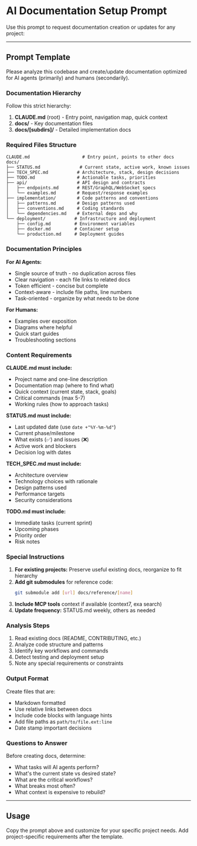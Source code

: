 # AI Documentation Setup Prompt

Use this prompt to request documentation creation or updates for any project:

---

## Prompt Template

Please analyze this codebase and create/update documentation optimized for AI agents (primarily) and humans (secondarily).

### Documentation Hierarchy

Follow this strict hierarchy:
1. **CLAUDE.md** (root) - Entry point, navigation map, quick context
2. **docs/** - Key documentation files
3. **docs/[subdirs]/** - Detailed implementation docs

### Required Files Structure

```
CLAUDE.md                    # Entry point, points to other docs
docs/
├── STATUS.md               # Current state, active work, known issues
├── TECH_SPEC.md           # Architecture, stack, design decisions  
├── TODO.md                # Actionable tasks, priorities
├── api/                   # API design and contracts
│   ├── endpoints.md       # REST/GraphQL/WebSocket specs
│   └── examples.md        # Request/response examples
├── implementation/        # Code patterns and conventions
│   ├── patterns.md        # Design patterns used
│   ├── conventions.md     # Coding standards
│   └── dependencies.md    # External deps and why
└── deployment/           # Infrastructure and deployment
    ├── config.md         # Environment variables
    ├── docker.md         # Container setup
    └── production.md     # Deployment guides
```

### Documentation Principles

**For AI Agents:**
- Single source of truth - no duplication across files
- Clear navigation - each file links to related docs
- Token efficient - concise but complete
- Context-aware - include file paths, line numbers
- Task-oriented - organize by what needs to be done

**For Humans:**
- Examples over exposition
- Diagrams where helpful
- Quick start guides
- Troubleshooting sections

### Content Requirements

**CLAUDE.md must include:**
- Project name and one-line description
- Documentation map (where to find what)
- Quick context (current state, stack, goals)
- Critical commands (max 5-7)
- Working rules (how to approach tasks)

**STATUS.md must include:**
- Last updated date (use `date +"%Y-%m-%d"`)
- Current phase/milestone
- What exists (✅) and issues (❌)
- Active work and blockers
- Decision log with dates

**TECH_SPEC.md must include:**
- Architecture overview
- Technology choices with rationale
- Design patterns used
- Performance targets
- Security considerations

**TODO.md must include:**
- Immediate tasks (current sprint)
- Upcoming phases
- Priority order
- Risk notes

### Special Instructions

1. **For existing projects:** Preserve useful existing docs, reorganize to fit hierarchy
2. **Add git submodules** for reference code:
   ```bash
   git submodule add [url] docs/reference/[name]
   ```
3. **Include MCP tools** context if available (context7, exa search)
4. **Update frequency:** STATUS.md weekly, others as needed

### Analysis Steps

1. Read existing docs (README, CONTRIBUTING, etc.)
2. Analyze code structure and patterns
3. Identify key workflows and commands
4. Detect testing and deployment setup
5. Note any special requirements or constraints

### Output Format

Create files that are:
- Markdown formatted
- Use relative links between docs
- Include code blocks with language hints
- Add file paths as `path/to/file.ext:line`
- Date stamp important decisions

### Questions to Answer

Before creating docs, determine:
- What tasks will AI agents perform?
- What's the current state vs desired state?
- What are the critical workflows?
- What breaks most often?
- What context is expensive to rebuild?

---

## Usage

Copy the prompt above and customize for your specific project needs. Add project-specific requirements after the template.
